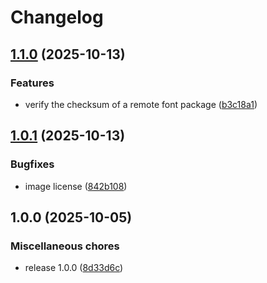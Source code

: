 # Changelog

## [1.1.0](https://github.com/michael-grosshaeuser/rac_font_init/compare/v1.0.1...v1.1.0) (2025-10-13)

### Features

- verify the checksum of a remote font package ([b3c18a1](https://github.com/michael-grosshaeuser/rac_font_init/commit/b3c18a1e3354b4734042e9e168778d8b3e42869f))

## [1.0.1](https://github.com/michael-grosshaeuser/rac_font_init/compare/v1.0.0...v1.0.1) (2025-10-13)

### Bugfixes

- image license ([842b108](https://github.com/michael-grosshaeuser/rac_font_init/commit/842b108e2b38fb977315fa01f4363dd05239a47b))

## 1.0.0 (2025-10-05)

### Miscellaneous chores

- release 1.0.0 ([8d33d6c](https://github.com/michael-grosshaeuser/rac_font_init/commit/8d33d6c558df3c090b5339f7d55bf0342013a535))
